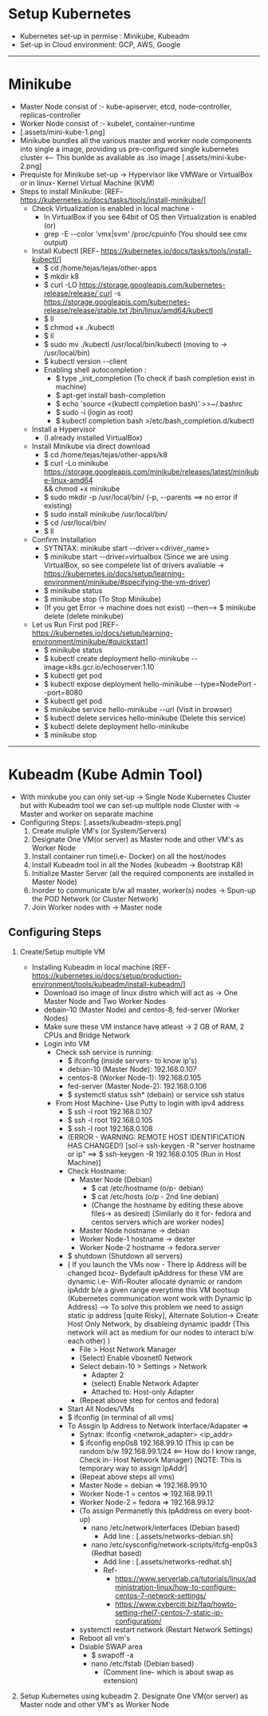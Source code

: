 # Setup Kubernetes

- Kubernetes set-up in permise : Minikube, Kubeadm
- Set-up in Cloud environment: GCP, AWS, Google

---

# Minikube

- Master Node consist of :- kube-apiserver, etcd, node-controller, replicas-controller
- Worker Node consist of :- kubelet, container-runtime
- [.assets/mini-kube-1.png]
- Minikube bundles all the various master and worker node components into single a image, providing us pre-configured single kubernetes cluster <-- This bunlde as avaliable as .iso image [.assets/mini-kube-2.png]
- Prequiste for Minikube set-up -> Hypervisor like VMWare or VirtualBox or in linux- Kernel Virtual Machine (KVM)
- Steps to install Minikube: [REF- https://kubernetes.io/docs/tasks/tools/install-minikube/]
  - Check Virtualization is enabled in local machine -
    - In VirtualBox if you see 64bit of OS then Virtualization is enabled (or)
    - grep -E --color 'vmx|svm' /proc/cpuinfo (You should see cmx output)
  - Install Kubectl [REF- https://kubernetes.io/docs/tasks/tools/install-kubectl/]
    - \$ cd /home/tejas/tejas/other-apps
    - \$ mkdir k8
    - \$ curl -LO https://storage.googleapis.com/kubernetes-release/release/`curl -s https://storage.googleapis.com/kubernetes-release/release/stable.txt`/bin/linux/amd64/kubectl
    - \$ ll
    - \$ chmod +x ./kubectl
    - \$ ll
    - \$ sudo mv ./kubectl /usr/local/bin/kubectl (moving to -> /usr/local/bin)
    - \$ kubectl version --client
    - Enabling shell autocompletion :
      - \$ type \_init_completion (To check if bash completion exist in machine)
      - \$ apt-get install bash-completion
      - \$ echo 'source <(kubectl completion bash)' >>~/.bashrc
      - \$ sudo -i (login as root)
      - \$ kubectl completion bash >/etc/bash_completion.d/kubectl
  - Install a Hypervisor
    - (I already installed VirtualBox)
  - Install Minikube via direct download
    - \$ cd /home/tejas/tejas/other-apps/k8
    - \$ curl -Lo minikube https://storage.googleapis.com/minikube/releases/latest/minikube-linux-amd64 \
      && chmod +x minikube
    - \$ sudo mkdir -p /usr/local/bin/ (-p, --parents ==> no error if existing)
    - \$ sudo install minikube /usr/local/bin/
    - \$ cd /usr/local/bin/
    - \$ ll
  - Confirm Installation
    - SYTNTAX: minikube start --driver=<driver_name>
    - \$ minikube start --driver=virtualbox (Since we are using VirtualBox, so see compelete list of drivers avaliable -> https://kubernetes.io/docs/setup/learning-environment/minikube/#specifying-the-vm-driver)
    - \$ minikube status
    - \$ minikube stop (To Stop Minikube)
    - (If you get Error -> machine does not exist) --then--> \$ minikube delete (delete minikube)
  - Let us Run First pod [REF- https://kubernetes.io/docs/setup/learning-environment/minikube/#quickstart]
    - \$ minikube status
    - \$ kubectl create deployment hello-minikube --image=k8s.gcr.io/echoserver:1.10
    - \$ kubectl get pod
    - \$ kubectl expose deployment hello-minikube --type=NodePort --port=8080
    - \$ kubectl get pod
    - \$ minikube service hello-minikube --url (Visit in browser)
    - \$ kubectl delete services hello-minikube (Delete this service)
    - \$ kubectl delete deployment hello-minikube
    - \$ minikube stop

---

# Kubeadm (Kube Admin Tool)

- With minikube you can only set-up -> Single Node Kubernetes Cluster but with Kubeadm tool we can set-up multiple node Cluster with -> Master and worker on separate machine
- Configuring Steps: [.assets/kubeadm-steps.png]
  1. Create muliple VM's (or System/Servers)
  2. Designate One VM(or server) as Master node and other VM's as Worker Node
  3. Install container run time(i.e- Docker) on all the host/nodes
  4. Install Kubeadm tool in all the Nodes (kubeadm -> Bootstrap K8)
  5. Initialize Master Server (all the required components are installed in Master Node)
  6. Inorder to communicate b/w all master, worker(s) nodes -> Spun-up the POD Network (or Cluster Network)
  7. Join Worker nodes with -> Master node

## Configuring Steps

1. Create/Setup multiple VM

   - Installing Kubeadm in local machine [REF- https://kubernetes.io/docs/setup/production-environment/tools/kubeadm/install-kubeadm/]
     - Download iso image of linux distro which will act as -> One Master Node and Two Worker Nodes
     - debain-10 (Master Node) and centos-8, fed-server (Worker Nodes)
     - Make sure these VM instance have atleast -> 2 GB of RAM, 2 CPUs and Bridge Network
     - Login into VM
       - Check ssh service is running:
         - \$ ifconfig (inside servers- to know ip's)
         - debian-10 (Master Node): 192.168.0.107
         - centos-8 (Worker Node-1): 192.168.0.105
         - fed-server (Master Node-2): 192.168.0.106
         - \$ systemctl status ssh\* (debain) or service ssh status
       - From Host Machine- Use Putty to login with ipv4 address
         - \$ ssh -l root 192.168.0.107
         - \$ ssh -l root 192.168.0.105
         - \$ ssh -l root 192.168.0.108
         - (ERROR - WARNING: REMOTE HOST IDENTIFICATION HAS CHANGED!) [sol-> ssh-keygen -R "server hostname or ip" ==> \$ ssh-keygen -R 192.168.0.105 (Run in Host Machine)]
         - Check Hostname:
           - Master Node (Debian)
             - \$ cat /etc/hostname (o/p- debian)
             - \$ cat /etc/hosts (o/p - 2nd line debian)
             - (Change the hostname by editing these above files-> as desired) [Similarly do it for- fedora and centos servers which are worker nodes]
           - Master Node hostname -> debian
           - Worker Node-1 hostname -> dexter
           - Worker Node-2 hostname -> fedora.server
         - \$ shutdown (Shutdown all servers)
         - (
           If you launch the VMs now - There Ip Address will be changed bcoz- Bydefault ipAddress for these VM are dynamic i.e- Wifi-Router allocate dynamic or random ipAddr b/e a given range everytime this VM bootsup (Kubernetes communication wont work with Dynamic Ip Address) --> To solve this problem we need to assign static ip address [quite Risky], Alternate Solution-> Create Host Only Network, by disableing dynamic ipaddr (This network will act as medium for our nodes to interact b/w each other)
           )
           - File > Host Network Manager
           - (Select) Enable vboxnet0 Network
           - Select debain-10 > Settings > Network
             - Adapter 2
             - (select) Enable Network Adapter
             - Attached to: Host-only Adapter
           - (Repeat above step for centos and fedora)
         - Start All Nodes/VMs
         - \$ ifconfig (in terminal of all vms)
         - To Assgin Ip Address to Network Interface/Adapater =>
           - Sytnax: ifconfig <netwrok_adapter> <ip_addr>
           - \$ ifconfig enp0s8 192.168.99.10 (This ip can be random b/w 192.168.99.1/24 <== How do I know range, Check in- Host Network Manager) [NOTE: This is temporary way to assign IpAddr]
           - (Repeat above steps all vms)
           - Master Node = debian => 192.168.99.10
           - Worker Node-1 = centos => 192.168.99.11
           - Worker Node-2 = fedora => 192.168.99.12
           - (To assign Permanetly this IpAddress on every boot-up)
             - nano /etc/network/interfaces (Debian based)
               - Add line : [.assets/networks-debian.sh]
             - nano /etc/sysconfig/network-scripts/ifcfg-enp0s3 (Redhat based)
               - Add line : [.assets/networks-redhat.sh]
               - Ref-
                 - https://www.serverlab.ca/tutorials/linux/administration-linux/how-to-configure-centos-7-network-settings/
                 - https://www.cyberciti.biz/faq/howto-setting-rhel7-centos-7-static-ip-configuration/
           - systemctl restart network (Restart Network Settings)
           - Reboot all vm's
           - Dsiable SWAP area
             - \$ swapoff -a
             - nano /etc/fstab (Debian based)
               - (Comment line- which is about swap as extension)

2. Setup Kubernetes using kubeadm
   2. Designate One VM(or server) as Master node and other VM's as Worker Node
